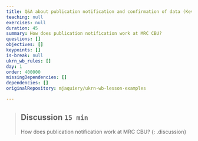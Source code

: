 ```yaml
---
title: Q&A about publication notification and confirmation of data (Kevin Symonds)
teaching: null
exercises: null
duration: 45
summary: How does publication notification work at MRC CBU?
questions: []
objectives: []
keypoints: []
is-break: null
ukrn_wb_rules: []
day: 1
order: 400000
missingDependencies: []
dependencies: []
originalRepository: mjaquiery/ukrn-wb-lesson-examples

---
```

> ## Discussion `15 min`
> How does publication notification work at MRC CBU?
{: .discussion}
